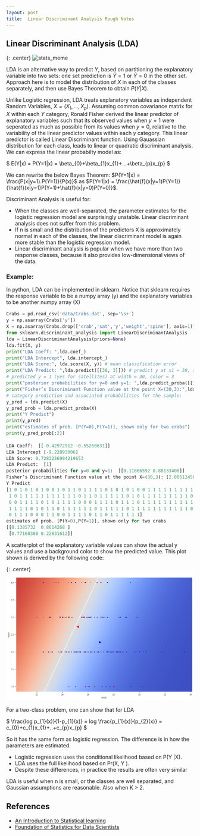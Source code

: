 ```yaml
---
layout: post
title:  Linear Discriminant Analysis Rough Notes
---
```

## Linear Discriminant Analysis (LDA)

{: .center}
![stats_meme ](/images/post16/stats_meme.png "Statistics")


LDA is an alternative way to predict $Y$, based on partitioning the explanatory variable into two sets: one set prediction
is $\hat{Y}=1$ or $\hat{Y}=0$ in the other set. Approach here is to model the distribution of $X$ in each of the classes 
separately, and then use Bayes Theorem to obtain $P(Y |X)$. 

Unlike Logistic regression, LDA treats explanatory variables as independent Random Variables, $X = (X_{1},...,X_{p})$. 
Assuming common covariance matrix for $X$ within each $Y$ category, Ronald Fisher derived the linear predictor of 
explanatory variables such that its observed values when $y=1$ were seperated as much as possible from its values 
when $y=0$, relative to the variability of the linear predictor values within each $y$ category. This linear predictor 
is called Linear Discriminant function. Using Gauassian distribution for each class, leads to linear or quadratic 
discriminant analysis. We can express the linear probabilty model as:

$
E(Y|x) = P(Y=1|x) = \beta_{0}+\beta_{1}x_{1}+...+\beta_{p}x_{p}
$


We can rewrite the below Bayes Theorem: $P(Y=1|x) = \frac{P(x|y=1).P(Y=1)}{P(x)}$ as  $P(Y=1|x) = \frac{\hat{f}(x|y=1)P(Y=1)}{\hat{f}(x|y=1)P(Y=1)+\hat{f}(x|y=0)P(Y=0)}$.

Discriminant Analysis is useful for:

- When the classes are well-separated, the parameter estimates for the logistic regression model are surprisingly
unstable. Linear discriminant analysis does not suffer from this problem.
- If n is small and the distribution of the predictors X is approximately normal in each of the classes, the linear
discriminant model is again more stable than the logistic regression model.
- Linear discriminant analysis is popular when we have more than two response classes, because it also provides
low-dimensional views of the data.

### Example:
In python, LDA can be implemented in sklearn. Notice that sklearn requires the response variable to be a numpy array (y) 
and the explanatory variables to be another numpy array (X)
```python
Crabs = pd.read_csv('data/Crabs.dat', sep='\s+')
y = np.asarray(Crabs['y'])
X = np.asarray(Crabs.drop(['crab','sat','y','weight','spine'], axis=1))
from sklearn.discriminant_analysis import LinearDiscriminantAnalysis
lda = LinearDiscriminantAnalysis(priors=None)
lda.fit(X, y)
print("LDA Coeff: ",lda.coef_)
print("LDA Intercept", lda.intercept_)
print("LDA Score:", lda.score(X, y)) # mean classification error
print("LDA Predict: ",lda.predict([[30, 3]])) # predict y at x1 = 30, x2 = 3
# predicted y = 1 (yes for satellites) at width = 30, color = 3
print("posterior probabilities for y=0 and y=1: ",lda.predict_proba([[30, 3]]))
print("Fisher’s Discriminant Function value at the point X=(30,3):",lda.decision_function([[30, 3]]))
# category prediction and associated probabilities for the sample:
y_pred = lda.predict(X)
y_pred_prob = lda.predict_proba(X)
print("Y Predict")
print(y_pred)
print("estimates of prob. [P(Y=0),P(Y=1)], shown only for two crabs")
print(y_pred_prob[:2]) 

LDA Coeff:  [[ 0.42972912 -0.55260631]]
LDA Intercept [-9.22893006]
LDA Score: 0.7283236994219653
LDA Predict:  [1]
posterior probabilities for y=0 and y=1:  [[0.11866592 0.88133408]]
Fisher’s Discriminant Function value at the point X=(30,3): [2.00512458]
Y Predict
[1 0 1 0 1 0 1 0 0 1 0 1 1 0 1 1 1 1 0 1 0 1 0 1 0 0 1 1 1 1 1 1 1 1 1 0 1
 1 0 1 1 1 1 1 1 1 1 1 1 1 0 1 1 0 1 1 1 1 1 0 1 0 1 1 1 1 1 1 1 1 1 0 0 1
 0 0 1 1 1 1 0 1 0 1 1 1 1 0 0 0 1 1 1 1 0 1 1 1 0 1 1 1 1 1 1 1 1 1 1 1 1
 1 1 1 1 0 1 0 1 1 0 1 1 1 1 1 1 0 1 1 1 1 1 0 1 1 1 1 1 1 1 1 1 1 1 0 1 1
 0 1 1 1 0 0 0 1 1 0 0 1 1 1 1 0 1 1 0 1 1 1 1 1 1]
estimates of prob. [P(Y=0),P(Y=1)], shown only for two crabs
[[0.1385732  0.8614268 ]
 [0.77168388 0.22831612]]
```
A scatterplot of the explanatory variable values can show the actual y values and use a background color to show the 
predicted value. This plot shown is derived by the following code:

{: .center}
![scatter ](/images/post16/scatter.png "Scatter Plot")


For a two-class problem, one can show that for LDA

$
\frac{log p_{1}(x)}{1-p_{1}(x)} = log \frac{p_{1}(x)}{p_{2}(x)} = c_{0}+c_{1}x_{1}+..+c_{p}x_{p}
$

So it has the same form as logistic regression. The difference is in how the parameters are estimated.
- Logistic regression uses the conditional likelihood based on P(Y |X).
- LDA uses the full likelihood based on Pr(X, Y ).
- Despite these differences, in practice the results are often very similar

LDA is useful when n is small, or the classes are well separated, and Gaussian assumptions are reasonable. Also when K > 2.


## References
- [An Introduction to Statistical learning](https://www.statlearning.com/)
- [Foundation of Statistics for Data Scientists](https://www.amazon.com/Foundations-Statistics-Data-Scientists-Statistical/dp/0367748452)
